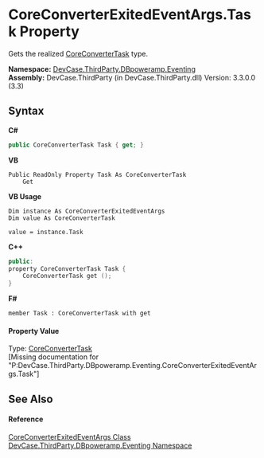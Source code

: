# CoreConverterExitedEventArgs.Task Property 
 

Gets the realized <a href="T_DevCase_ThirdParty_DBpoweramp_CoreConverterTask">CoreConverterTask</a> type.

**Namespace:**&nbsp;<a href="N_DevCase_ThirdParty_DBpoweramp_Eventing">DevCase.ThirdParty.DBpoweramp.Eventing</a><br />**Assembly:**&nbsp;DevCase.ThirdParty (in DevCase.ThirdParty.dll) Version: 3.3.0.0 (3.3)

## Syntax

**C#**<br />
``` C#
public CoreConverterTask Task { get; }
```

**VB**<br />
``` VB
Public ReadOnly Property Task As CoreConverterTask
	Get
```

**VB Usage**<br />
``` VB Usage
Dim instance As CoreConverterExitedEventArgs
Dim value As CoreConverterTask

value = instance.Task

```

**C++**<br />
``` C++
public:
property CoreConverterTask Task {
	CoreConverterTask get ();
}
```

**F#**<br />
``` F#
member Task : CoreConverterTask with get

```


#### Property Value
Type: <a href="T_DevCase_ThirdParty_DBpoweramp_CoreConverterTask">CoreConverterTask</a><br />\[Missing <value> documentation for "P:DevCase.ThirdParty.DBpoweramp.Eventing.CoreConverterExitedEventArgs.Task"\]

## See Also


#### Reference
<a href="T_DevCase_ThirdParty_DBpoweramp_Eventing_CoreConverterExitedEventArgs">CoreConverterExitedEventArgs Class</a><br /><a href="N_DevCase_ThirdParty_DBpoweramp_Eventing">DevCase.ThirdParty.DBpoweramp.Eventing Namespace</a><br />